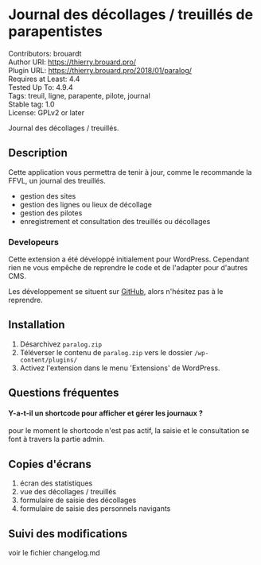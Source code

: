 # Journal des décollages / treuillés de parapentistes  
Contributors: brouardt  
Author URI: https://thierry.brouard.pro/  
Plugin URL: https://thierry.brouard.pro/2018/01/paralog/  
Requires at Least: 4.4  
Tested Up To: 4.9.4  
Tags: treuil, ligne, parapente, pilote, journal  
Stable tag: 1.0  
License: GPLv2 or later  

Journal des décollages / treuillés.

## Description

Cette application vous permettra de tenir à jour, comme le recommande la FFVL, un journal des treuillés.

* gestion des sites
* gestion des lignes ou lieux de décollage
* gestion des pilotes
* enregistrement et consultation des treuillés ou décollages

### Developeurs

Cette extension a été développé initialement pour WordPress. Cependant rien ne vous empêche de reprendre le code et de l'adapter pour d'autres CMS.

Les développement se situent sur [GitHub](https://github.com/brouardt/paralog), alors n'hésitez pas à le reprendre.

## Installation

1. Désarchivez `paralog.zip`
2. Téléverser le contenu de `paralog.zip` vers le dossier `/wp-content/plugins/`
3. Activez l'extension dans le menu 'Extensions' de WordPress.

## Questions fréquentes

#### Y-a-t-il un shortcode pour afficher et gérer les journaux ?

pour le moment le shortcode n'est pas actif, la saisie et le consultation se font à travers la partie admin.

## Copies d'écrans

1. écran des statistiques
2. vue des décollages / treuillés
3. formulaire de saisie des décollages
4. formulaire de saisie des personnels navigants

## Suivi des modifications

voir le fichier changelog.md
